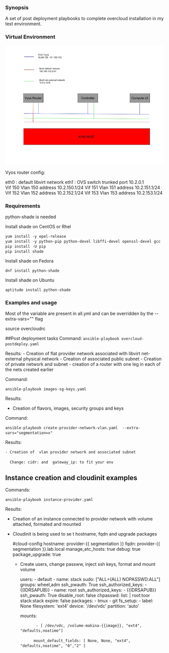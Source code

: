 ### Synopsis

A set of post deployment playbooks to complete overcloud installation in my test environment.


### Virtual  Environment

![picture](.env.jpg)

Vyos router config:

eth0 : default libvirt network
eth1 :  OVS switch trunked port
       10.2.0.1   
       Vif 150  Vlan 150 address 10.2.150.1/24
       Vif 151  Vlan 151 address 10.2.151.1/24
       Vif 152  Vlan 152 address 10.2.152.1/24
       Vif 153  Vlan 153 address 10.2.153.1/24

### Requirements

python-shade is needed

Install shade on CentOS or Rhel

    yum install -y epel-release
    yum install -y python-pip python-devel libffi-devel openssl-devel gcc
    pip install -U pip
    pip install shade

Install shade on Fedora

    dnf install python-shade

Install shade on Ubuntu

    aptitude install python-shade

### Examples and usage

Most of the variable are present in all.yml and can be overridden by the  --extra-vars="" flag

source overcloudrc

##Post deployment tasks
Command: 
`ansible-playbook overcloud-postdeploy.yaml`

Results:
    - Creation of flat provider network associated with libvirt net-external physical network
    - Creation of associated public subnet
    - Creation of private network and subnet
    - creation of a router with one leg in each of the nets  created earlier
   
Command: 
 
    ansible-playbook images-sg-keys.yaml

Results:  
- Creation of   flavors, images, security groups and keys

Command:

    ansible-playbook create-provider-network-vlan.yaml  --extra-vars="segmentation=x"

Results:

    - Creation of  vlan provider network and associated subnet

      Change: cidr: and  gateway_ip: to fit your env

## Instance creation and cloudinit examples

Commands: 

    ansible-playbook instance-provider.yaml

Results:
- Creation of an instance connected to provider network with volume attached, formated and mounted  
- Cloudinit is being used to se t hostname, fqdn and upgrade packages

    #cloud-config
                  hostname: provider-{{ segmentation }}
                  fqdn: provider-{{ segmentation }}.lab.local
                  manage_etc_hosts: true
                  debug: true
                  package_upgrade: true
  - Create users, change passww,  inject ssh keys, format and mount  volume
 

     users:
                    - default
                    - name: stack
                      sudo: ["ALL=(ALL) NOPASSWD:ALL"]
                      groups: wheel,adm
                      ssh_pwauth: True
                      ssh_authorized_keys:
                        - {{IDRSAPUB}}
                    - name: root
                      ssh_authorized_keys:
                        - {{IDRSAPUB}}
                  ssh_pwauth: True
                  disable_root: false
                  chpasswd:
                    list: |
                      root:toor
                      stack:stack
                    expire: false
                  packages:
                    - tmux
                    - git
                  fs_setup:
                   - label: None
                     filesystem: 'ext4'
                     device: '/dev/vdc'
                     partition: 'auto'

  

    mounts:

               - [ /dev/vdc, /volume-makina-{{image}}, "ext4", "defaults,noatime"]

              mount_default_fields: [ None, None, "ext4", "defaults,noatime", "0","2" ]

